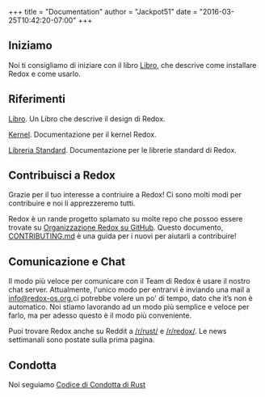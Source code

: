 +++
title = "Documentation"
author = "Jackpot51"
date = "2016-03-25T10:42:20-07:00"
+++

## Iniziamo

Noi ti consigliamo di iniziare con il libro [Libro](https://doc.redox-os.org/book/), che descrive come installare Redox e come usarlo.

## Riferimenti

[Libro](https://doc.redox-os.org/book/). Un Libro che descrive il design di Redox.

[Kernel](https://doc.redox-os.org/kernel/kernel/). Documentazione per il kernel Redox.

[Libreria Standard](https://doc.redox-os.org/std/std/). Documentazione per le librerie standard di Redox.

## Contribuisci a Redox

Grazie per il tuo interesse a contriuire a Redox!
Ci sono molti modi per contribuire e noi li apprezzeremo tutti.

Redox è un rande progetto splamato su molte repo che possoo essere trovate su
[Organizzazione Redox su GitHub](https://github.com/redox-os). Questo documento,
[CONTRIBUTING.md](https://github.com/redox-os/redox/blob/master/CONTRIBUTING.md)
è una guida per i nuovi per aiutarli a contribuire!

## Comunicazione e Chat

Il modo più veloce per comunicare con il Team di Redox è usare il nostro chat
server. Attualmente, l'unico modo per entrarvi è inviando una mail a
[info@redox-os.org](mailto:info@redox-os.org),ci potrebbe volere un po' di tempo,
dato che it&rsquo;s non è automatico. Noi stiamo lavorando ad un
modo più semplice e veloce per farlo, ma per adesso questo è il modo più conveniente.

Puoi trovare Redox anche su Reddit a
[/r/rust/](https://www.reddit.com/r/rust) e
[/r/redox/](https://www.reddit.com/r/redox). Le news settimanali sono postate
sulla prima pagina.

## Condotta

Noi seguiamo [Codice di Condotta di Rust](http://www.rust-lang.org/conduct.html)
